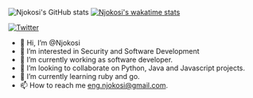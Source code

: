 ![Njokosi's GitHub stats](https://github-readme-stats.vercel.app/api?username=njokosi&show_icons=true&theme=algolia&count_private=true)
[![Njokosi's wakatime stats](https://github-readme-stats.vercel.app/api/wakatime?username=willianrod)](https://github.com/njokosi/github-readme-stats)

[![Twitter](https://img.shields.io/twitter/url/https/twitter.com/cloudposse.svg?style=social&label=Follow%20%40cloudposse)](https://twitter.com/cloudposse)

- 👋 Hi, I’m @Njokosi
- 👀 I’m interested in Security and Software Development
- 🌱 I’m currently working as software developer.
- 💞️ I’m looking to collaborate on Python, Java and Javascript projects.
- 🌱 I’m currently learning ruby and go.
- 📫 How to reach me eng.njokosi@gmail.com.
<!---
Njokosi/Njokosi is a ✨ special ✨ repository because its `README.md` (this file) appears on your GitHub profile.
You can click the Preview link to take a look at your changes.
--->
